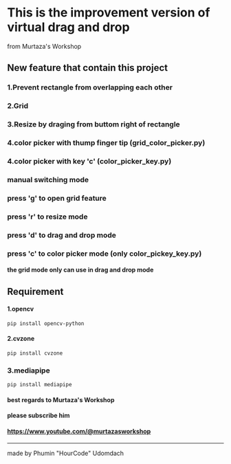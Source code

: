 # This is the improvement version of virtual drag and drop
from Murtaza's Workshop

## New feature that contain this project
### 1.Prevent rectangle from overlapping each other
### 2.Grid
### 3.Resize by draging from buttom right of rectangle
### 4.color picker with thump finger tip (grid_color_picker.py)
### 4.color picker with key 'c' (color_picker_key.py)

### manual switching mode
### press 'g' to open grid feature
### press 'r' to resize mode
### press 'd' to drag and drop mode
### press 'c' to color picker mode (only color_pickey_key.py)

#### the grid mode only can use in drag and drop mode

## Requirement
#### 1.opencv
```
pip install opencv-python
```
#### 2.cvzone
```
pip install cvzone
```
### 3.mediapipe
```
pip install mediapipe
```

#### best regards to Murtaza's Workshop
#### please subscribe him
#### https://www.youtube.com/@murtazasworkshop

------------------
made by Phumin "HourCode" Udomdach